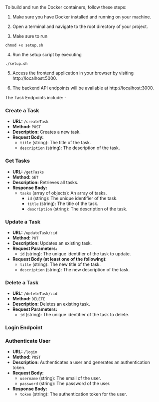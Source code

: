 To build and run the Docker containers, follow these steps:


1. Make sure you have Docker installed and running on your machine.

2. Open a terminal and navigate to the root directory of your project.

3. Make sure to run 

```chmod +x setup.sh```

4. Run the setup script by executing

```./setup.sh```


5. Access the frontend application in your browser by visiting http://localhost:5000.

6. The backend API endpoints will be available at http://localhost:3000.

The Task Endpoints include: -

### Create a Task

- **URL:** `/createTask`
- **Method:** `POST`
- **Description:** Creates a new task.
- **Request Body:**
  - `title` (string): The title of the task.
  - `description` (string): The description of the task.

### Get Tasks

- **URL:** `/getTasks`
- **Method:** `GET`
- **Description:** Retrieves all tasks.
- **Response Body:**
  - `tasks` (array of objects): An array of tasks.
    - `id` (string): The unique identifier of the task.
    - `title` (string): The title of the task.
    - `description` (string): The description of the task.

### Update a Task

- **URL:** `/updateTask/:id`
- **Method:** `PUT`
- **Description:** Updates an existing task.
- **Request Parameters:**
  - `id` (string): The unique identifier of the task to update.
- **Request Body (at least one of the following):**
  - `title` (string): The new title of the task.
  - `description` (string): The new description of the task.

### Delete a Task

- **URL:** `/deleteTask/:id`
- **Method:** `DELETE`
- **Description:** Deletes an existing task.
- **Request Parameters:**
  - `id` (string): The unique identifier of the task to delete.


### Login Endpoint

### Authenticate User

- **URL:** `/login`
- **Method:** `POST`
- **Description:** Authenticates a user and generates an authentication token.
- **Request Body:**
  - `username` (string): The email of the user.
  - `password` (string): The password of the user.
- **Response Body:**
  - `token` (string): The authentication token for the user.
